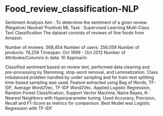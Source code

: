 # Food_review_classification-NLP
 Sentiment Analysis
Aim : To determine the sentiment of a given review. (Negative/ Neutral/ Positive)
ML Task : Supervised Learning Multi-Class Text Classification
The dataset consists of reviews of fine foods from Amazon.

Number of reviews: 568,454
Number of users: 256,059
Number of products: 74,258
Timespan: Oct 1999 - Oct 2012
Number of Attributes/Columns in data: 10
Approach:

Classified sentiment based on review text, performed data cleaning and pre-processing by Stemming, stop-word removal, and Lemmatization.
Class imbalanced problem handled by under sampling and for train-test splitting time-based sampling was used.
Feature extracted using Bag of Words, TF-IDF, Average Word2Vec, TF-IDF Word2Vec.
Applied Logistic Regression, Random Forest Classification, Support Vector Machine, Naïve Bayes, K-Nearest Neighbors with Hyperparameter tuning.
Used Accuracy, Precision, Recall and F1-Score as metrics for comparison.
Best Model was Logistic Regression with TF-IDF
